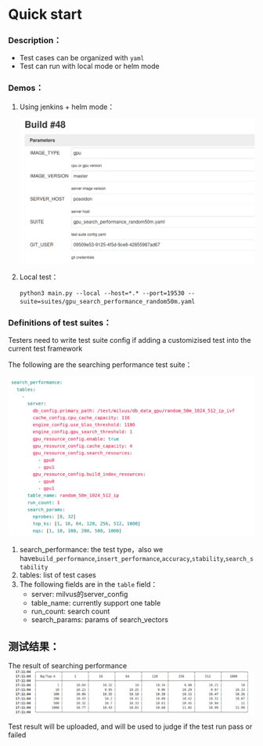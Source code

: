 # Quick start

### Description：

- Test cases can be organized with `yaml `
- Test can run with local mode or helm mode

### Demos：

1. Using jenkins + helm mode：

   ![](assets/Parameters.png)

2. Local test：

   `python3 main.py --local --host=*.* --port=19530 --suite=suites/gpu_search_performance_random50m.yaml`

### Definitions of test suites：

Testers need to write test suite config if adding a customizised test into the current test framework

The following are the searching performance test suite：

![](assets/gpu_search_performance_random50m-yaml.png)

1. search_performance: the test type，also we have`build_performance`,`insert_performance`,`accuracy`,`stability`,`search_stability`
2. tables: list of test cases
3. The following fields are in the `table` field：
   - server: milvus的server_config
   - table_name: currently support one table
   - run_count: search count
   - search_params: params of search_vectors

## 测试结果：

The result of searching performance![](assets/milvus-nightly-performance-new-jenkins.png)

Test result will be uploaded, and will be used to judge if the test run pass or failed